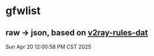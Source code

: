 # gfwlist
## raw -> json, based on [v2ray-rules-dat](https://github.com/Loyalsoldier/v2ray-rules-dat)
Sun Apr 20 12:00:58 PM CST 2025

